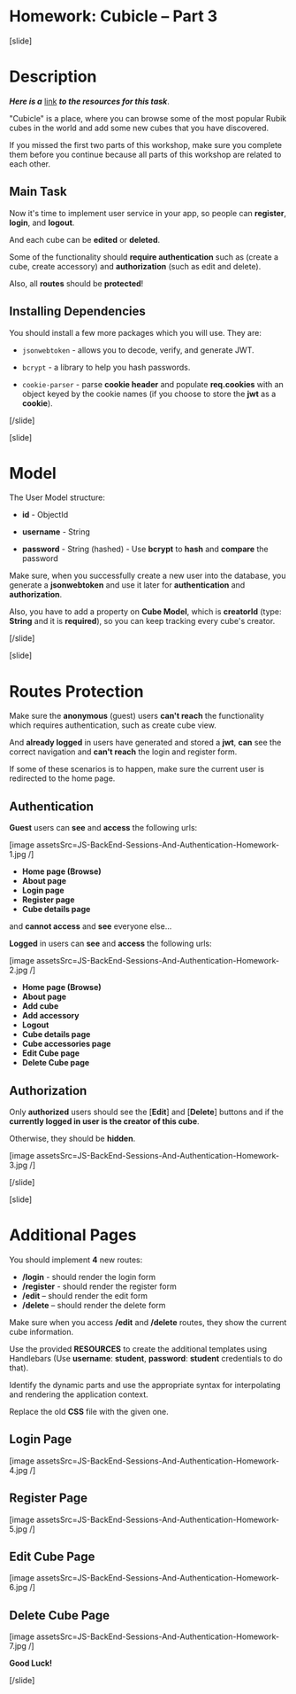 # Homework: Cubicle – Part 3

[slide]

# Description

_**Here is a**_ [link](https://mega.nz/file/eQ50FAaC#F-TxN9kQCSM6dMfPNsM6r1-CDowNOmpm79s20l6KYDg) _**to the resources for this task**_.

"Cubicle" is a place, where you can browse some of the most popular Rubik cubes in the world and add some new cubes that you have discovered.

If you missed the first two parts of this workshop, make sure you complete them before you continue because all parts of this workshop are related to each other.

## Main Task

Now it's time to implement user service in your app, so people can **register**, **login**, and **logout**.

And each cube can be **edited** or **deleted**.

Some of the functionality should **require authentication** such as (create a cube, create accessory) and **authorization** (such as edit and delete).

Also, all **routes** should be **protected**!

## Installing Dependencies

You should install a few more packages which you will use. They are:

- `jsonwebtoken` - allows you to decode, verify, and generate JWT.

- `bcrypt` - a library to help you hash passwords.

- `cookie-parser` - parse **cookie header** and populate **req.cookies** with an object keyed by the cookie names (if you choose to store the **jwt** as а **cookie**).

[/slide]

[slide]

# Model

The User Model structure:

- **id** - ObjectId

- **username** - String

- **password** - String (hashed) - Use **bcrypt** to **hash** and **compare** the password

Make sure, when you successfully create a new user into the database, you generate a **jsonwebtoken** and use it later for **authentication** and **authorization**.

Also, you have to add a property on **Cube Model**, which is **creatorId** (type: **String** and it is **required**), so you can keep tracking every cube's creator.

[/slide]

[slide]

# Routes Protection

Make sure the **anonymous** (guest) users **can't reach** the functionality which requires authentication, such as create cube view.

And **already logged** in users have generated and stored a **jwt**, **can** see the correct navigation and **can't reach** the login and register form.

If some of these scenarios is to happen, make sure the current user is redirected to the home page.

## Authentication

**Guest** users can **see** and **access** the following urls:

[image assetsSrc=JS-BackEnd-Sessions-And-Authentication-Homework-1.jpg /]

- **Home page (Browse)**
- **About page**
- **Login page**
- **Register page**
- **Cube details page**

and **cannot access** and **see** everyone else...

**Logged** in users can **see** and **access** the following urls:

[image assetsSrc=JS-BackEnd-Sessions-And-Authentication-Homework-2.jpg /]

- **Home page (Browse)**
- **About page**
- **Add cube**
- **Add accessory**
- **Logout**
- **Cube details page**
- **Cube accessories page**
- **Edit Cube page**
- **Delete Cube page**

## Authorization

Only **authorized** users should see the \[**Edit**\] and \[**Delete**\] buttons and if the **currently logged in user is the creator of this cube**.

Otherwise, they should be **hidden**.

[image assetsSrc=JS-BackEnd-Sessions-And-Authentication-Homework-3.jpg /]

[/slide]

[slide]

# Additional Pages

You should implement **4** new routes:

- **/login** - should render the login form
- **/register** - should render the register form
- **/edit** – should render the edit form
- **/delete** – should render the delete form

Make sure when you access **/edit** and **/delete** routes, they show the current cube information.

Use the provided **RESOURCES** to create the additional templates using Handlebars (Use **username**: **student**, **password**: **student** credentials to do that).

Identify the dynamic parts and use the appropriate syntax for interpolating and rendering the application context.

Replace the old **CSS** file with the given one.

## Login Page

[image assetsSrc=JS-BackEnd-Sessions-And-Authentication-Homework-4.jpg /]

## Register Page

[image assetsSrc=JS-BackEnd-Sessions-And-Authentication-Homework-5.jpg /]

## Edit Cube Page

[image assetsSrc=JS-BackEnd-Sessions-And-Authentication-Homework-6.jpg /]

## Delete Cube Page

[image assetsSrc=JS-BackEnd-Sessions-And-Authentication-Homework-7.jpg /]

**Good Luck!**

[/slide]
